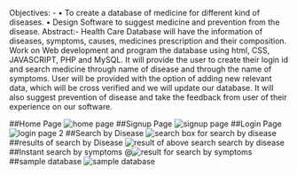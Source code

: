 
Objectives: -
•	To create a database of medicine for different kind of diseases.
•	Design Software to suggest medicine and prevention from the disease.
Abstract:-
Health Care Database will have the information of diseases, symptoms, causes, medicines prescription and their composition.   
Work on Web development and program the database using html, CSS, JAVASCRIPT, PHP and MySQL. 
It will provide the user to create their login id and search medicine through name of disease and through the name of symptoms.
User will be provided with the option of adding new relevant data, which will be cross verified and we will update our database.
It will also suggest prevention of disease and take the feedback from user of their experience on our software. 

##Home Page
![home page](https://user-images.githubusercontent.com/35834762/39081713-ba476006-4563-11e8-97ac-f74bc6feb511.png)
##Signup Page
![signup page](https://user-images.githubusercontent.com/35834762/39081711-b9e6cc28-4563-11e8-820c-8078d7292d9a.png)
##Login Page
![login page 2](https://user-images.githubusercontent.com/35834762/39081712-ba163fe4-4563-11e8-9cfa-62b83137a4bf.png)
##Search by Disease
![search box for search by disease](https://user-images.githubusercontent.com/35834762/39081708-b987a360-4563-11e8-930d-f24e1b129f38.png)
##results of search by Disease
![result of above search search by disease](https://user-images.githubusercontent.com/35834762/39081707-b9434ac6-4563-11e8-86a3-f7ba9fa16fa5.png)
##Instant search by symptoms
@![result for search by symptoms](https://user-images.githubusercontent.com/35834762/39081706-b9128a12-4563-11e8-876a-947e1b410c2f.png)
##sample database
![sample database](https://user-images.githubusercontent.com/35834762/39081709-b9b6276c-4563-11e8-9b65-3072ba5e9639.png)

